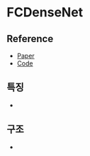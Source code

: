 # FCDenseNet

## Reference
- [Paper](https://arxiv.org/pdf/1611.09326.pdf)
- [Code](https://paperswithcode.com/paper/the-one-hundred-layers-tiramisu-fully)

## 특징
-

## 구조
- 
